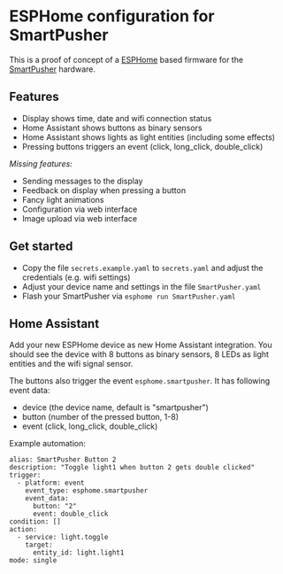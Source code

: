 # ESPHome configuration for SmartPusher

This is a proof of concept of a [ESPHome](https://esphome.io/) based firmware for the [SmartPusher](https://github.com/Blueforcer/SmartPusher) hardware.

## Features

- Display shows time, date and wifi connection status
- Home Assistant shows buttons as binary sensors
- Home Assistant shows lights as light entities (including some effects)
- Pressing buttons triggers an event (click, long_click, double_click)

_Missing features:_

- Sending messages to the display
- Feedback on display when pressing a button
- Fancy light animations
- Configuration via web interface
- Image upload via web interface


## Get started
- Copy the file `secrets.example.yaml` to `secrets.yaml` and adjust the credentials (e.g. wifi settings)
- Adjust your device name and settings in the file `SmartPusher.yaml`
- Flash your SmartPusher via `esphome run SmartPusher.yaml`


## Home Assistant
Add your new ESPHome device as new Home Assistant integration. You should see the device with 8 buttons as binary sensors, 8 LEDs as light entities and the wifi signal sensor.

The buttons also trigger the event `esphome.smartpusher`. It has following event data:
- device (the device name, default is "smartpusher")
- button (number of the pressed button, 1-8)
- event (click, long_click, double_click)

Example automation:
```
alias: SmartPusher Button 2
description: "Toggle light1 when button 2 gets double clicked"
trigger:
  - platform: event
    event_type: esphome.smartpusher
    event_data:
      button: "2"
      event: double_click
condition: []
action:
  - service: light.toggle
    target:
      entity_id: light.light1
mode: single
```
